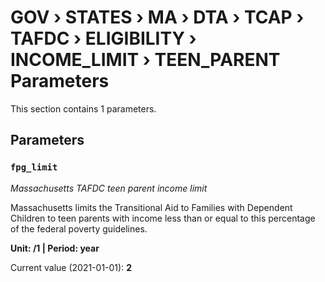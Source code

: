 # GOV › STATES › MA › DTA › TCAP › TAFDC › ELIGIBILITY › INCOME_LIMIT › TEEN_PARENT Parameters

This section contains 1 parameters.

## Parameters

### `fpg_limit`
*Massachusetts TAFDC teen parent income limit*

Massachusetts limits the Transitional Aid to Families with Dependent Children to teen parents with income less than or equal to this percentage of the federal poverty guidelines.

**Unit: /1 | Period: year**

Current value (2021-01-01): **2**

